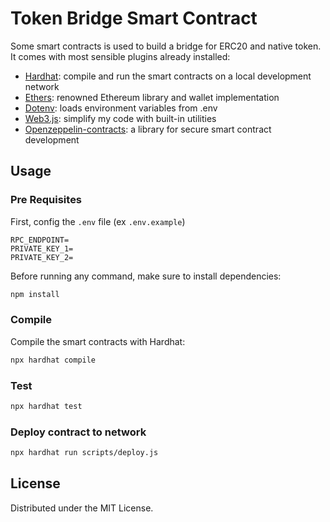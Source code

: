 # Token Bridge Smart Contract

Some smart contracts is used to build a bridge for ERC20 and native token.
It comes with most sensible plugins already installed:

-   [Hardhat](https://github.com/nomiclabs/hardhat): compile and run the smart contracts on a local development network
-   [Ethers](https://github.com/ethers-io/ethers.js/): renowned Ethereum library and wallet implementation
-   [Dotenv](https://github.com/motdotla/dotenv): loads environment variables from .env
-   [Web3.js](https://github.com/web3/web3.js): simplify my code with built-in utilities
-   [Openzeppelin-contracts](https://github.com/OpenZeppelin/openzeppelin-contracts): a library for secure smart contract development

## Usage

### Pre Requisites

First, config the `.env` file (ex `.env.example`)
```
RPC_ENDPOINT=
PRIVATE_KEY_1=
PRIVATE_KEY_2=
```

Before running any command, make sure to install dependencies:

```sh
npm install
```

### Compile

Compile the smart contracts with Hardhat:

```sh
npx hardhat compile
```

### Test

```sh
npx hardhat test
```

### Deploy contract to network

```sh
npx hardhat run scripts/deploy.js
```

## License

Distributed under the MIT License.